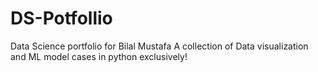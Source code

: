 # DS-Potfollio
Data Science portfolio for Bilal Mustafa
A collection of Data visualization and ML model cases in python exclusively!

